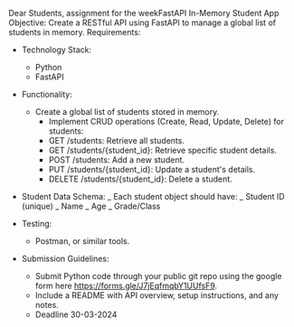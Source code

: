 Dear Students, assignment for the weekFastAPI In-Memory Student App
Objective:
Create a RESTful API using FastAPI to manage a global list of students in memory.
Requirements:

- Technology Stack:
  - Python
  - FastAPI
- Functionality:
  - Create a global list of students stored in memory.
    - Implement CRUD operations (Create, Read, Update, Delete) for students:
    - GET /students: Retrieve all students.
    - GET /students/{student_id}: Retrieve specific student details.
    - POST /students: Add a new student.
    - PUT /students/{student_id}: Update a student's details.
    - DELETE /students/{student_id}: Delete a student.
- Student Data Schema:
  _ Each student object should have:
  _ Student ID (unique)
  _ Name
  _ Age
  _ Grade/Class

- Testing:
  - Postman, or similar tools.
- Submission Guidelines:
  - Submit Python code through your public git repo using the google form here https://forms.gle/J7jEqfmqbY1UUfsF9.
  - Include a README with API overview, setup instructions, and any notes.
  - Deadline 30-03-2024
